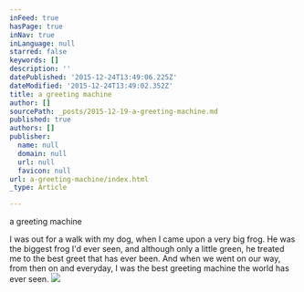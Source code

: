```yaml
---
inFeed: true
hasPage: true
inNav: true
inLanguage: null
starred: false
keywords: []
description: ''
datePublished: '2015-12-24T13:49:06.225Z'
dateModified: '2015-12-24T13:49:02.352Z'
title: a greeting machine
author: []
sourcePath: _posts/2015-12-19-a-greeting-machine.md
published: true
authors: []
publisher:
  name: null
  domain: null
  url: null
  favicon: null
url: a-greeting-machine/index.html
_type: Article

---
```

a greeting machine

I was out for a walk 
with my dog,
when I came upon 
a very big frog.
He was the biggest frog 
I'd ever seen,
and although only 
a little green,
he treated me to the
best greet that has ever been.
And when we went on our way,
from then on and everyday,
I was the best greeting machine
the world has ever seen.
![](https://the-grid-user-content.s3-us-west-2.amazonaws.com/84cc0b3a-ef3e-44fe-b17c-591604d0eb4e.jpg)